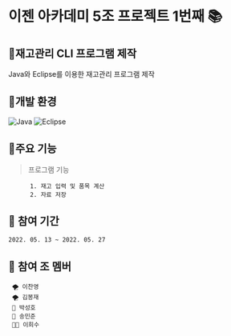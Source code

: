 # 이젠 아카데미 5조 프로젝트 1번째 📚


## 🎈재고관리 CLI 프로그램 제작
   Java와 Eclipse를 이용한 재고관리 프로그램 제작
 

## 🎈개발 환경

  ![Java](https://img.shields.io/badge/java-%23ED8B00.svg?style=for-the-badge&logo=java&logoColor=white)
  ![Eclipse](https://img.shields.io/badge/Eclipse-FE7A16.svg?style=for-the-badge&logo=Eclipse&logoColor=white)



## 🎈주요 기능

>    프로그램 기능
   >>  
          1. 재고 입력 및 품목 계산
          2. 자료 저장


## 🎈 참여 기간
    2022. 05. 13 ~ 2022. 05. 27
    
    
    
## 🎈 참여 조 멤버
     🌪 이찬영
     🌪 김봉재
     🐑 박성호
     🦦 송민준
     👨‍🌾 이희수
